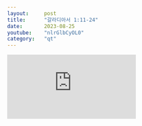 ```yaml
---
layout:     post
title:      "갈라디아서 1:11-24"
date:       2023-08-25
youtube:    "nlrGlbCyOL0"
category:   "qt"
---
```


<div class="youtube">
    <iframe src="https://www.youtube.com/embed/nlrGlbCyOL0" title="YouTube video player" frameborder="0" allow="accelerometer; autoplay; clipboard-write; encrypted-media; gyroscope; picture-in-picture; web-share" allowfullscreen></iframe>
</div>
